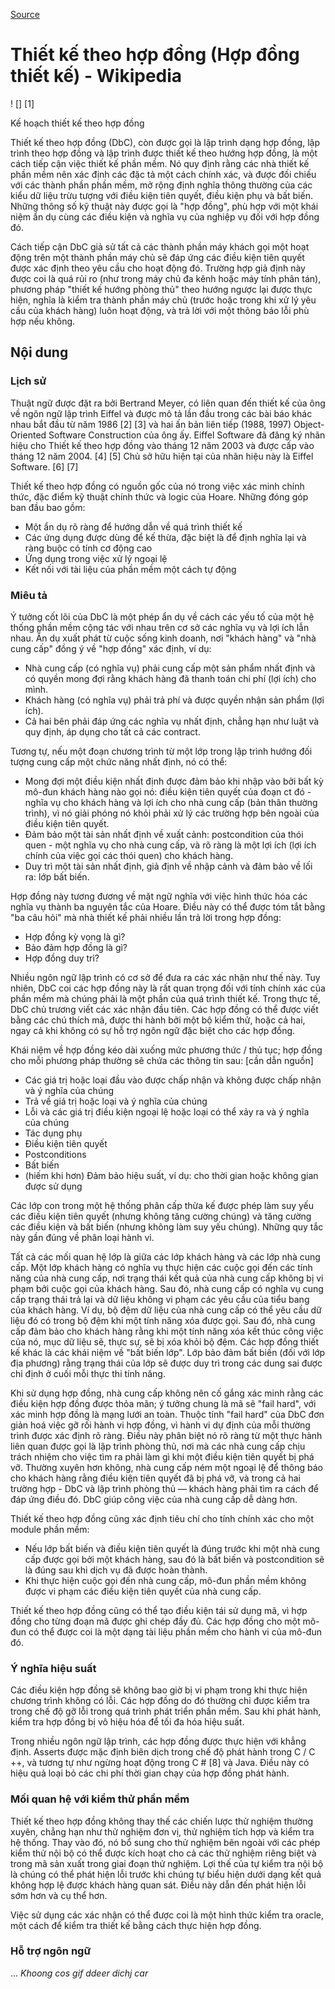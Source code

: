 [Source](https://en.m.wikipedia.org/wiki/Design_by_contract "Permalink to Design by contract - Wikipedia")

# Thiết kế theo hợp đồng (Hợp đồng thiết kế) - Wikipedia

! [] [1]

Kế hoạch thiết kế theo hợp đồng

Thiết kế theo hợp đồng (DbC), còn được gọi là lập trình dạng hợp đồng, lập trình theo hợp đồng và lập trình được thiết kế theo hướng hợp đồng, là một cách tiếp cận việc thiết kế phần mềm. Nó quy định rằng các nhà thiết kế phần mềm nên xác định các đặc tả một cách chính xác, và được đối chiếu với các thành phần phần mềm, mở rộng định nghĩa thông thường của các kiểu dữ liệu trừu tượng với điều kiện tiên quyết, điều kiện phụ và bất biến. Những thông số kỹ thuật này được gọi là "hợp đồng", phù hợp với một khái niệm ẩn dụ cùng các điều kiện và nghĩa vụ của nghiệp vụ đối với hợp đồng đó.

Cách tiếp cận DbC giả sử tất cả các thành phần máy khách gọi một hoạt động trên một thành phần máy chủ sẽ đáp ứng các điều kiện tiên quyết được xác định theo yêu cầu cho hoạt động đó. Trường hợp giả định này được coi là quá rủi ro (như trong máy chủ đa kênh hoặc máy tính phân tán), phương pháp "thiết kế hướng phòng thủ" theo hướng ngược lại được thực hiện, nghĩa là kiểm tra thành phần máy chủ (trước hoặc trong khi xử lý yêu cầu của khách hàng) luôn hoạt động, và trả lời với một thông báo lỗi phù hợp nếu không.

## Nội dung

### Lịch sử

Thuật ngữ được đặt ra bởi Bertrand Meyer, có liên quan đến thiết kế của ông về ngôn ngữ lập trình Eiffel và được mô tả lần đầu trong các bài báo khác nhau bắt đầu từ năm 1986 [2] [3] và hai ấn bản liên tiếp (1988, 1997) Object-Oriented Software Construction của ông ấy. Eiffel Software đã đăng ký nhãn hiệu cho Thiết kế theo hợp đồng vào tháng 12 năm 2003 và được cấp vào tháng 12 năm 2004. [4] [5] Chủ sở hữu hiện tại của nhãn hiệu này là Eiffel Software. [6] [7]

Thiết kế theo hợp đồng có nguồn gốc của nó trong việc xác minh chính thức, đặc điểm kỹ thuật chính thức và logic của Hoare. Những đóng góp ban đầu bao gồm:

* Một ẩn dụ rõ ràng để hướng dẫn về quá trình thiết kế
* Các ứng dụng được dùng để kế thừa, đặc biệt là để định nghĩa lại và ràng buộc có tính cơ động cao
* Ứng dụng trong việc xử lý ngoại lệ
* Kết nối với tài liệu của phần mềm một cách tự động

### Miêu tả

Ý tưởng cốt lõi của DbC là một phép ẩn dụ về cách các yếu tố của một hệ thống phần mềm cộng tác với nhau trên cơ sở các nghĩa vụ và lợi ích lẫn nhau. Ẩn dụ xuất phát từ cuộc sống kinh doanh, nơi "khách hàng" và "nhà cung cấp" đồng ý về "hợp đồng" xác định, ví dụ:

* Nhà cung cấp (có nghĩa vụ) phải cung cấp một sản phẩm nhất định và có quyền mong đợi rằng khách hàng đã thanh toán chi phí (lợi ích) cho mình.
* Khách hàng (có nghĩa vụ) phải trả phí và được quyền nhận sản phẩm (lợi ích).
* Cả hai bên phải đáp ứng các nghĩa vụ nhất định, chẳng hạn như luật và quy định, áp dụng cho tất cả các contract.

Tương tự, nếu một đoạn chương trình từ một lớp trong lập trình hướng đối tượng cung cấp một chức năng nhất định, nó có thể:

* Mong đợi một điều kiện nhất định được đảm bảo khi nhập vào bởi bất kỳ mô-đun khách hàng nào gọi nó: điều kiện tiên quyết của đoạn ct đó - nghĩa vụ cho khách hàng và lợi ích cho nhà cung cấp (bản thân thường trình), vì nó giải phóng nó khỏi phải xử lý các trường hợp bên ngoài của điều kiện tiên quyết.
* Đảm bảo một tài sản nhất định về xuất cảnh: postcondition của thói quen - một nghĩa vụ cho nhà cung cấp, và rõ ràng là một lợi ích (lợi ích chính của việc gọi các thói quen) cho khách hàng.
* Duy trì một tài sản nhất định, giả định về nhập cảnh và đảm bảo về lối ra: lớp bất biến.

Hợp đồng này tương đương về mặt ngữ nghĩa với việc hình thức hóa các nghĩa vụ thành ba nguyên tắc của Hoare. Điều này có thể được tóm tắt bằng "ba câu hỏi" mà nhà thiết kế phải nhiều lần trả lời trong hợp đồng:

* Hợp đồng kỳ vọng là gì?
* Bảo đảm hợp đồng là gì?
* Hợp đồng duy trì?

Nhiều ngôn ngữ lập trình có cơ sở để đưa ra các xác nhận như thế này. Tuy nhiên, DbC coi các hợp đồng này là rất quan trọng đối với tính chính xác của phần mềm mà chúng phải là một phần của quá trình thiết kế. Trong thực tế, DbC chủ trương viết các xác nhận đầu tiên. Các hợp đồng có thể được viết bằng các chú thích mã, được thi hành bởi một bộ kiểm thử, hoặc cả hai, ngay cả khi không có sự hỗ trợ ngôn ngữ đặc biệt cho các hợp đồng.

Khái niệm về hợp đồng kéo dài xuống mức phương thức / thủ tục; hợp đồng cho mỗi phương pháp thường sẽ chứa các thông tin sau: [cần dẫn nguồn]

* Các giá trị hoặc loại đầu vào được chấp nhận và không được chấp nhận và ý nghĩa của chúng
* Trả về giá trị hoặc loại và ý nghĩa của chúng
* Lỗi và các giá trị điều kiện ngoại lệ hoặc loại có thể xảy ra và ý nghĩa của chúng
* Tác dụng phụ
* Điều kiện tiên quyết
* Postconditions
* Bất biến
* (hiếm khi hơn) Đảm bảo hiệu suất, ví dụ: cho thời gian hoặc không gian được sử dụng

Các lớp con trong một hệ thống phân cấp thừa kế được phép làm suy yếu các điều kiện tiên quyết (nhưng không tăng cường chúng) và tăng cường các điều kiện và bất biến (nhưng không làm suy yếu chúng). Những quy tắc này gần đúng về phân loại hành vi.

Tất cả các mối quan hệ lớp là giữa các lớp khách hàng và các lớp nhà cung cấp. Một lớp khách hàng có nghĩa vụ thực hiện các cuộc gọi đến các tính năng của nhà cung cấp, nơi trạng thái kết quả của nhà cung cấp không bị vi phạm bởi cuộc gọi của khách hàng. Sau đó, nhà cung cấp có nghĩa vụ cung cấp trạng thái trả lại và dữ liệu không vi phạm các yêu cầu của tiểu bang của khách hàng. Ví dụ, bộ đệm dữ liệu của nhà cung cấp có thể yêu cầu dữ liệu đó có trong bộ đệm khi một tính năng xóa được gọi. Sau đó, nhà cung cấp đảm bảo cho khách hàng rằng khi một tính năng xóa kết thúc công việc của nó, mục dữ liệu sẽ, thực sự, sẽ bị xóa khỏi bộ đệm. Các hợp đồng thiết kế khác là các khái niệm về "bất biến lớp". Lớp bảo đảm bất biến (đối với lớp địa phương) rằng trạng thái của lớp sẽ được duy trì trong các dung sai được chỉ định ở cuối mỗi thực thi tính năng.

Khi sử dụng hợp đồng, nhà cung cấp không nên cố gắng xác minh rằng các điều kiện hợp đồng được thỏa mãn; ý tưởng chung là mã sẽ "fail hard", với xác minh hợp đồng là mạng lưới an toàn. Thuộc tính "fail hard" của DbC đơn giản hoá việc gỡ rối hành vi hợp đồng, vì hành vi dự định của mỗi thường trình được xác định rõ ràng. Điều này phân biệt nó rõ ràng từ một thực hành liên quan được gọi là lập trình phòng thủ, nơi mà các nhà cung cấp chịu trách nhiệm cho việc tìm ra phải làm gì khi một điều kiện tiên quyết bị phá vỡ. Thường xuyên hơn không, nhà cung cấp ném một ngoại lệ để thông báo cho khách hàng rằng điều kiện tiên quyết đã bị phá vỡ, và trong cả hai trường hợp - DbC và lập trình phòng thủ — khách hàng phải tìm ra cách để đáp ứng điều đó. DbC giúp công việc của nhà cung cấp dễ dàng hơn.

Thiết kế theo hợp đồng cũng xác định tiêu chí cho tính chính xác cho một module phần mềm:

* Nếu lớp bất biến và điều kiện tiên quyết là đúng trước khi một nhà cung cấp được gọi bởi một khách hàng, sau đó là bất biến và postcondition sẽ là đúng sau khi dịch vụ đã được hoàn thành.
* Khi thực hiện cuộc gọi đến nhà cung cấp, mô-đun phần mềm không được vi phạm các điều kiện tiên quyết của nhà cung cấp.

Thiết kế theo hợp đồng cũng có thể tạo điều kiện tái sử dụng mã, vì hợp đồng cho từng đoạn mã được ghi chép đầy đủ. Các hợp đồng cho một mô-đun có thể được coi là một dạng tài liệu phần mềm cho hành vi của mô-đun đó.
### Ý nghĩa hiệu suất

Các điều kiện hợp đồng sẽ không bao giờ bị vi phạm trong khi thực hiện chương trình không có lỗi. Các hợp đồng do đó thường chỉ được kiểm tra trong chế độ gỡ lỗi trong quá trình phát triển phần mềm. Sau khi phát hành, kiểm tra hợp đồng bị vô hiệu hóa để tối đa hóa hiệu suất.

Trong nhiều ngôn ngữ lập trình, các hợp đồng được thực hiện với khẳng định. Asserts được mặc định biên dịch trong chế độ phát hành trong C / C ++, và tương tự như ngừng hoạt động trong C # [8] và Java. Điều này có hiệu quả loại bỏ các chi phí thời gian chạy của hợp đồng phát hành.

### Mối quan hệ với kiểm thử phần mềm

Thiết kế theo hợp đồng không thay thế các chiến lược thử nghiệm thường xuyên, chẳng hạn như thử nghiệm đơn vị, thử nghiệm tích hợp và kiểm tra hệ thống. Thay vào đó, nó bổ sung cho thử nghiệm bên ngoài với các phép kiểm thử nội bộ có thể được kích hoạt cho cả các thử nghiệm riêng biệt và trong mã sản xuất trong giai đoạn thử nghiệm. Lợi thế của tự kiểm tra nội bộ là chúng có thể phát hiện lỗi trước khi chúng tự biểu hiện dưới dạng kết quả không hợp lệ được khách hàng quan sát. Điều này dẫn đến phát hiện lỗi sớm hơn và cụ thể hơn.

Việc sử dụng các xác nhận có thể được coi là một hình thức kiểm tra oracle, một cách để kiểm tra thiết kế bằng cách thực hiện hợp đồng.

### Hỗ trợ ngôn ngữ
 ... *Khoong cos gif ddeer dichj car*
